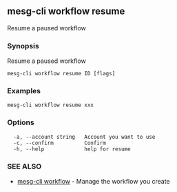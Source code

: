 ## mesg-cli workflow resume

Resume a paused workflow

### Synopsis

Resume a paused workflow

```
mesg-cli workflow resume ID [flags]
```

### Examples

```
mesg-cli workflow resume xxx
```

### Options

```
  -a, --account string   Account you want to use
  -c, --confirm          Confirm
  -h, --help             help for resume
```

### SEE ALSO

* [mesg-cli workflow](mesg-cli_workflow.md)	 - Manage the workflow you create


